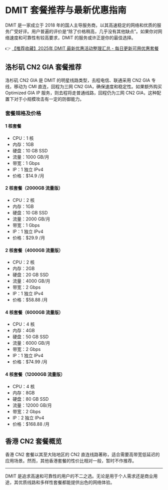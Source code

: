 # DMIT 套餐推荐与最新优惠指南

DMIT 是一家成立于 2018 年的国人主导服务商，以其高速稳定的网络和优质的服务广受好评。用户普遍的评价是“除了价格稍高，几乎没有其他缺点”。如果你对网络速度和可靠性有较高要求，DMIT 的服务或许正是你的最佳选择。

👉 [【推荐收藏】2025年 DMIT 最新优惠活动整理汇总 - 每日更新可用优惠套餐](https://bit.ly/dmit_coupon)

## 洛杉矶 CN2 GIA 套餐推荐

洛杉矶 CN2 GIA 是 DMIT 的明星线路类型，去程电信、联通采用 CN2 GIA 专线，移动为 CMI 直连，回程为三网 CN2 GIA，确保速度和稳定性。如果额外购买 Optimized GIA IP 服务，则去程将走普通线路，回程仍为三网 CN2 GIA，这种配置下对于小规模攻击有一定的防御能力。

### 套餐规格及价格

#### 1 核套餐
- CPU：1 核  
- 内存：1GB  
- 硬盘：10 GB SSD  
- 流量：1000 GB/月  
- 带宽：1 Gbps  
- IP：1 独立 IPv4  
- 价格：$14.9 /月

#### 2 核套餐（2000GB 流量版）
- CPU：2 核  
- 内存：1GB  
- 硬盘：10 GB SSD  
- 流量：2000 GB/月  
- 带宽：1 Gbps  
- IP：1 独立 IPv4  
- 价格：$29.9 /月

#### 2 核套餐（4000GB 流量版）
- CPU：2 核  
- 内存：2GB  
- 硬盘：20 GB SSD  
- 流量：4000 GB/月  
- 带宽：2 Gbps  
- IP：1 独立 IPv4  
- 价格：$58.88 /月

#### 4 核套餐（6000GB 流量版）
- CPU：4 核  
- 内存：4GB  
- 硬盘：50 GB SSD  
- 流量：6000 GB/月  
- 带宽：2 Gbps  
- IP：1 独立 IPv4  
- 价格：$74.99 /月

#### 4 核套餐（12000GB 流量版）
- CPU：4 核  
- 内存：8GB  
- 硬盘：80 GB SSD  
- 流量：12000 GB/月  
- 带宽：2 Gbps  
- IP：2 独立 IPv4  
- 价格：$168.88 /月

## 香港 CN2 套餐概览

香港 CN2 套餐以其至大陆地区的 CN2 直连线路著称，适合需要高带宽低延迟的应用场景。然而，其他香港套餐的性价比相对一般，暂时不作推荐。

---

DMIT 是追求高速和可靠性的用户的不二之选。无论是用于个人需求还是商业用途，其优质线路和多样性套餐都能提供出色的网络体验。